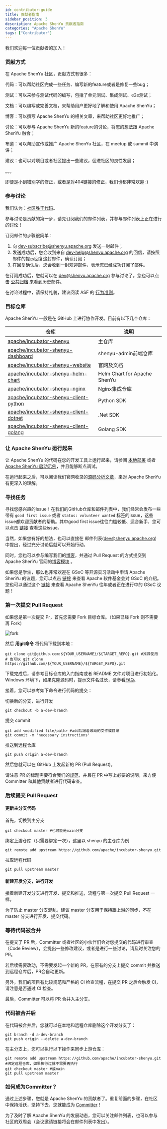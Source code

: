 ```yaml
---
id: contributor-guide
title: 贡献者指南
sidebar_position: 3
description: Apache ShenYu 贡献者指南
categories: "Apache ShenYu"
tags: ["Contributor"]
---
```


我们欢迎每一位贡献者的加入！

### 贡献方式

在 Apache ShenYu 社区，贡献方式有很多：

代码：可以帮助社区完成一些任务、编写新的feature或者是修复一些bug；

测试：可以来参与测试代码的编写，包括了单元测试、集成测试、e2e测试；

文档：可以编写或完善文档，来帮助用户更好地了解和使用 Apache ShenYu；

博客：可以撰写 Apache ShenYu 的相关文章，来帮助社区更好地推广；

讨论：可以参与 Apache ShenYu 新的feature的讨论，将您的想法跟 Apache ShenYu 融合；

布道：可以帮助宣传或推广 Apache ShenYu 社区，在 meetup 或 summit 中演讲；

建议：也可以对项目或者社区提出一些建议，促进社区的良性发展；

。。。

即便是小到错别字的修正，或者是对404链接的修正，我们也都非常欢迎 :)

### 参与讨论

我们认为：[社区胜于代码](https://www.apache.org/theapacheway/index.html)。

参与讨论是贡献的第一步，请先订阅我们的邮件列表，并参与邮件列表上正在进行的讨论！

订阅邮件的步骤很简单：

1. 向 [dev-subscribe@shenyu.apache.org](mailto:dev-subscribe@shenyu.apache.org) 发送一封邮件；
2. 发送成功后，您会收到来自 [dev-help@shenyu.apache.org](mailto:dev-help@shenyu.apache.org) 的回信，请按照邮件的提示回复这封邮件，确认订阅；
3. 在回复确认后，您会收到一封欢迎邮件，表示您已经成功订阅了邮件。

在订阅成功后，您就可以在 [dev@shenyu.apache.org](mailto:dev@shenyu.apache.org) 参与讨论了。您也可以点击 [公共归档](https://lists.apache.org/list.html?dev@shenyu.apache.org) 来看到历史邮件。

在讨论过程中，请保持礼貌，建议阅读 ASF 的 [行为准则](https://www.apache.org/foundation/policies/conduct.html)。

### 目标仓库

Apache ShenYu 一般是在 GitHub 上进行协作开发。目前有以下几个仓库：

| 仓库                                                         | 说明                         |
| ------------------------------------------------------------ | ---------------------------- |
| [apache/incubator-shenyu](https://github.com/apache/incubator-shenyu) | 主仓库                       |
| [apache/incubator-shenyu-dashboard](https://github.com/apache/incubator-shenyu-dashboard) | shenyu-admin前端仓库         |
| [apache/incubator-shenyu-website](https://github.com/apache/incubator-shenyu-website) | 官网及文档                   |
| [apache/incubator-shenyu-helm-chart](https://github.com/apache/incubator-shenyu-helm-chart) | Helm Chart for Apache ShenYu |
| [apache/incubator-shenyu-nginx](https://github.com/apache/incubator-shenyu-nginx) | Nginx集成仓库                |
| [apache/incubator-shenyu-client-python](https://github.com/apache/incubator-shenyu-client-python) | Python SDK                   |
| [apache/incubator-shenyu-client-dotnet](https://github.com/apache/incubator-shenyu-client-dotnet) | .Net SDK                     |
| [apache/incubator-shenyu-client-golang](https://github.com/apache/incubator-shenyu-client-golang) | Golang SDK                   |

### 让 Apache ShenYu 运行起来

让 Apache ShenYu 的代码在您的开发工具上运行起来，请参阅 [本地部署](../docs/next/deployment/deployment-local) 或者 [Apache ShenYu 启动示例](../blog/Start-SourceCode-Analysis-Start-Demo)，并且能够断点调试。

在运行起来之后，可以阅读我们官网收录的[源码分析文章](../blog)，来对 Apache ShenYu 有更深入的理解。

### 寻找任务

寻找您感兴趣的Issue！在我们的GitHub仓库和邮件列表中，我们经常会发布一些带有 `good first issue` 或者 `status: volunteer wanted` 标签的issue，这些issue都欢迎贡献者的帮助。其中good first issue往往门槛较低、适合新手，您可以点击 [链接](https://github.com/apache/incubator-shenyu/issues?q=is%3Aopen+is%3Aissue+label%3A%22good+first+issue%22%2C%22status%3A+volunteer+wanted%22) 查看这些issue。

当然，如果您有好的想法，也可以直接在 邮件列表(dev@shenyu.apache.org) 中提出，经过充分讨论后就可以开始行动。

同时，您也可以参与编写我们的[博客](../blog)，并通过 Pull Request 的方式提交到 Apache ShenYu 官网的[博客模块](https://github.com/apache/incubator-shenyu-website/tree/main/blog) 。

如果您是学生，那么也非常欢迎在 GSoC 等开源实习活动中申请 Apache ShenYu 的议题，您可以点击 [链接](https://community.apache.org/gsoc.html) 来查看 Apache 软件基金会对 GSoC 的介绍。您也可以通过这个 [链接](https://github.com/apache/incubator-shenyu/issues?q=is%3Aopen+is%3Aissue+label%3Agsoc) 来查看 Apache ShenYu 往年或者正在进行中的 GSoC 议题！

### 第一次提交 Pull Request

如果您是第一次提交 Pr，首先您需要 Fork 目标仓库。（如果已经 Fork 则不需要再 Fork）

![fork](/img/community/fork.png)

然后 **用git命令** 将代码下载到本地：

```shell
git clone git@github.com:${YOUR_USERNAME}/${TARGET_REPO}.git #推荐使用
# 也可以 git clone https://github.com/${YOUR_USERNAME}/${TARGET_REPO}.git
```

下载完成后，请参考目标仓库的入门指南或者 README 文件对项目进行初始化。Windows 环境下，如果克隆源码时，提示文件名过长，请参看[FAQ](../faq)。

接着，您可以参考如下命令进行代码的提交：

切换新的分支，进行开发

```shell
git checkout -b a-dev-branch
```

提交 commit

```shell
git add <modified file/path> #add后跟着改动的文件或目录
git commit -m 'necessary instructions'
```

推送到远程仓库

```shell
git push origin a-dev-branch
```

然后您就可以在 GitHub 上发起新的 PR (Pull Request)。

请注意 PR 的标题需要符合我们的[规范](../issue-pr)，并且在 PR 中写上必要的说明，来方便 Committer 和其他贡献者进行代码审查。

### 后续提交 Pull Request

#### 更新主分支代码

首先，切换到主分支

```shell
git checkout master #也可能是main分支
```

绑定上游仓库（只需要绑定一次），这里以 shenyu 的主仓库为例

```shell
git remote add upstream https://github.com/apache/incubator-shenyu.git
```

拉取远程代码

```shell
git pull upstream master
```

#### 新建开发分支，进行开发

接着新建开发分支进行开发、提交和推送，流程与第一次提交 Pull Request 一样。

为了防止 master 分支混乱，建议 master 分支用于保持跟上游的同步，不在 master 分支进行开发、提交代码。

### 等待代码被合并

在提交了 PR 后，Committer 或者社区的小伙伴们会对您提交的代码进行审查（Code Review），会提出一些修改建议，或者是进行一些讨论，请及时关注您的PR。

若后续需要改动，不需要发起一个新的 PR，在原有的分支上提交 commit 并推送到远程仓库后，PR会自动更新。

另外，我们的项目有比较规范和严格的 CI 检查流程，在提交 PR 之后会触发 CI，请注意是否通过 CI 检查。

最后，Committer 可以将 PR 合并入主分支。

### 代码被合并后

在代码被合并后，您就可以在本地和远程仓库删除这个开发分支了：

```shell
git branch -d a-dev-branch
git push origin --delete a-dev-branch
```

在主分支上，您可以执行以下操作来同步上游仓库：

```shell
git remote add upstream https://github.com/apache/incubator-shenyu.git #绑定远程仓库，如果执行过就不需要再执行
git checkout master #或main
git pull upstream master
```

### 如何成为Committer？

通过上述步骤，您就是 Apache ShenYu 的贡献者了。重复前面的步骤，在社区中保持活跃，坚持下去，您就能成为 [Committer](../committer)！

为了及时了解 Apache ShenYu 的发展动态，您可以关注邮件列表，也可以参与社区的双周会（会议邀请链接将会在邮件列表中发出）。
